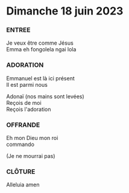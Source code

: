 # Dimanche 18 juin 2023    
    
### ENTREE    
Je veux être comme Jésus  
Emma eh fongolela ngai lola  
    
### ADORATION    
Emmanuel est là ici présent  
Il est parmi nous  
  
Adonaï (nos mains sont levées)    
Reçois de moi    
Reçois l'adoration    
    
### OFFRANDE    
Eh mon Dieu mon roi  
commando  
  
(Je ne mourrai pas)  
  
### CLÔTURE    
Alleluia amen    
